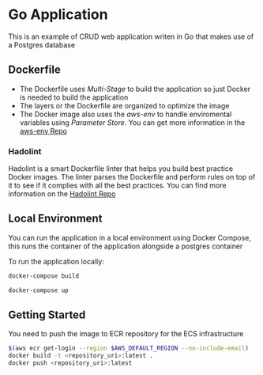 # Go Application

This is an example of CRUD web application writen in Go that makes use of a Postgres database

## Dockerfile

- The Dockerfile uses *Multi-Stage* to build the application so just Docker is needed to build the application
- The layers or the Dockerfile are organized to optimize the image
- The Docker image also uses the *aws-env* to handle enviromental variables using *Parameter Store*. You can get more information in the [aws-env Repo](https://github.com/Droplr/aws-env)

### Hadolint

Hadolint is a smart Dockerfile linter that helps you build best practice Docker images. The linter parses the Dockerfile and perform rules on top of it to see if it complies with all the best practices.
You can find more information on the [Hadolint Repo](https://github.com/hadolint/hadolint)

## Local Environment

You can run the application in a local environment using Docker Compose, this runs the container of the application alongside a postgres container

To run the application locally:

```bash
docker-compose build
```
```bash
docker-compose up
```

## Getting Started

You need to push the image to ECR repository for the ECS infrastructure

```bash
$(aws ecr get-login --region $AWS_DEFAULT_REGION --no-include-email)
docker build -t <repository_uri>:latest .
docker push <repository_uri>:latest
```
